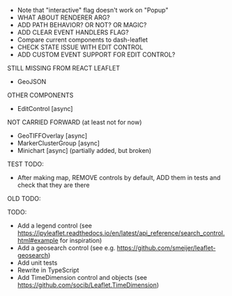 * Note that "interactive" flag doesn't work on "Popup"
* WHAT ABOUT RENDERER ARG?
* ADD PATH BEHAVIOR? OR NOT? OR MAGIC?
* ADD CLEAR EVENT HANDLERS FLAG?
* Compare current components to dash-leaflet
* CHECK STATE ISSUE WITH EDIT CONTROL
* ADD CUSTOM EVENT SUPPORT FOR EDIT CONTROL?

STILL MISSING FROM REACT LEAFLET

* GeoJSON

OTHER COMPONENTS

* EditControl [async]

NOT CARRIED FORWARD (at least not for now)

* GeoTIFFOverlay [async]        
* MarkerClusterGroup [async]
* Minichart [async] (partially added, but broken)

TEST TODO:

* After making map, REMOVE controls by default, ADD them in tests and check that they are there

OLD TODO:

TODO:

* Add a legend control (see https://ipyleaflet.readthedocs.io/en/latest/api_reference/search_control.html#example for inspiration)
* Add a geosearch control (see e.g. https://github.com/smeijer/leaflet-geosearch)
* Add unit tests
* Rewrite in TypeScript
* Add TimeDimension control and objects (see https://github.com/socib/Leaflet.TimeDimension)
